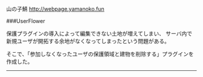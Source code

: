 

 山の子鯖 http://webpage.yamanoko.fun

###UserFlower


保護プラグインの導入によって編集できない土地が増えてしまい、
サーバ内で新規ユーザが開拓する余地がなくなってしまったという問題がある。


そこで、「参加しなくなったユーザの保護領域と建物を削除する」プラグインを作成した。




----------------------------------

